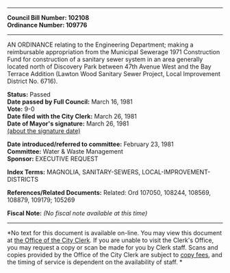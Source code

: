 * * * * *  
  
**Council Bill Number: [](#h0)[](#h2)102108**   
**Ordinance Number: 109776**  
  
* * * * *  
  
AN ORDINANCE relating to the Engineering Department; making a reimbursable appropriation from the Municipal Sewerage 1971 Construction Fund for construction of a sanitary sewer system in an area generally located north of Discovery Park between 47th Avenue West and the Bay Terrace Addition (Lawton Wood Sanitary Sewer Project, Local Improvement District No. 6716).  
  
**Status:** Passed   
**Date passed by Full Council:** March 16, 1981   
**Vote:** 9-0   
**Date filed with the City Clerk:** March 26, 1981   
**Date of Mayor's signature:** March 26, 1981   
[(about the signature date)](/~public/approvaldate.htm)   
  
  
**Date introduced/referred to committee:** February 23, 1981   
**Committee:** Water & Waste Management   
**Sponsor:** EXECUTIVE REQUEST   
  
**Index Terms:** MAGNOLIA, SANITARY-SEWERS, LOCAL-IMPROVEMENT-DISTRICTS  
  
**References/Related Documents:** Related: Ord 107050, 108244, 108569, 108879, 109179; 105269  
  
**Fiscal Note:** *(No fiscal note available at this time)*  
  
* * * * *  
  
*No text for this document is available on-line. You may view this document at [the Office of the City Clerk](http://www.seattle.gov/leg/clerk/contactUs.htm). If you are unable to visit the Clerk's Office, you may request a copy or scan be made for you by Clerk staff. Scans and copies provided by the Office of the City Clerk are subject to [copy fees](http://clerk.seattle.gov/~public/clerkfees.htm), and the timing of service is dependent on the availability of staff. *  
  
  
